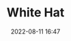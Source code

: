 ---
layout: post
title: White Hat
image: assets/img/postcategories/placeholder.jpg
date: 2022-08-11 16:47
category: Locations
author: 
tags: []
summary: 
flavortext: 
characterinfo:
  status: 
  race: 
  gender: 
  age: 
locationinfo:
  population: 
  ruler: 
  established: 
---